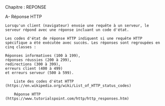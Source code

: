 Chapitre : REPONSE 

A-  Réponse HTTP

    Lorsqu'un client (navigateur) envoie une requête à un serveur, le serveur répond avec une réponse incluant un code d'état.

    Les codes d'état de réponse HTTP indiquent si une requête HTTP spécifique a été exécutée avec succès. Les réponses sont regroupées en cinq classes :

    Réponses informatives (100 à 199),
    réponses réussies (200 à 299),
    redirections (300 à 399),
    erreurs client (400 à 499)
    et erreurs serveur (500 à 599).

        Liste des codes d'état HTTP (https://en.wikipedia.org/wiki/List_of_HTTP_status_codes)

        Réponse HTTP (https://www.tutorialspoint.com/http/http_responses.htm)